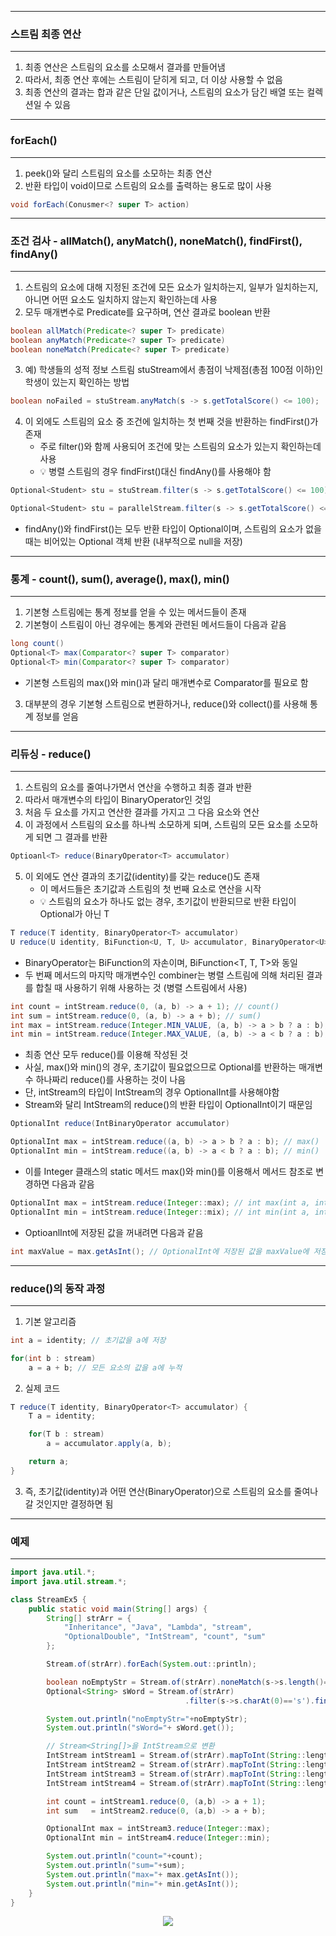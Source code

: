 -----
### 스트림 최종 연산
-----
1. 최종 연산은 스트림의 요소를 소모해서 결과를 만들어냄
2. 따라서, 최종 연산 후에는 스트림이 닫히게 되고, 더 이상 사용할 수 없음
3. 최종 연산의 결과는 합과 같은 단일 값이거나, 스트림의 요소가 담긴 배열 또는 컬렉션일 수 있음

-----
### forEach()
-----
1. peek()와 달리 스트림의 요소를 소모하는 최종 연산
2. 반환 타입이 void이므로 스트림의 요소를 출력하는 용도로 많이 사용
```java
void forEach(Conusmer<? super T> action)
```

-----
### 조건 검사 - allMatch(), anyMatch(), noneMatch(), findFirst(), findAny()
-----
1. 스트림의 요소에 대해 지정된 조건에 모든 요소가 일치하는지, 일부가 일치하는지, 아니면 어떤 요소도 일치하지 않는지 확인하는데 사용
2. 모두 매개변수로 Predicate를 요구하며, 연산 결과로 boolean 반환
```java
boolean allMatch(Predicate<? super T> predicate)
boolean anyMatch(Predicate<? super T> predicate)
boolean noneMatch(Predicate<? super T> predicate)
```

3. 예) 학생들의 성적 정보 스트림 stuStream에서 총점이 낙제점(총점 100점 이하)인 학생이 있는지 확인하는 방법
```java
boolean noFailed = stuStream.anyMatch(s -> s.getTotalScore() <= 100);
```

4. 이 외에도 스트림의 요소 중 조건에 일치하는 첫 번째 것을 반환하는 findFirst()가 존재
   - 주로 filter()와 함께 사용되어 조건에 맞는 스트림의 요소가 있는지 확인하는데 사용
   - 💡 병렬 스트림의 경우 findFirst()대신 findAny()를 사용해야 함
```java
Optional<Student> stu = stuStream.filter(s -> s.getTotalScore() <= 100).findFirst();

Optional<Student> stu = parallelStream.filter(s -> s.getTotalScore() <= 100).findAny();
```
  - findAny()와 findFirst()는 모두 반환 타입이 Optional<T>이며, 스트림의 요소가 없을 때는 비어있는 Optional 객체 반환 (내부적으로 null을 저장)

-----
### 통계 - count(), sum(), average(), max(), min()
-----
1. 기본형 스트림에는 통계 정보를 얻을 수 있는 메서드들이 존재
2. 기본형이 스트림이 아닌 경우에는 통계와 관련된 메서드들이 다음과 같음
```java
long count()
Optional<T> max(Comparator<? super T> comparator)
Optional<T> min(Comparator<? super T> comparator)
```
  - 기본형 스트림의 max()와 min()과 달리 매개변수로 Comparator를 필요로 함
3. 대부분의 경우 기본형 스트림으로 변환하거나, reduce()와 collect()를 사용해 통계 정보를 얻음


-----
### 리듀싱 - reduce()
-----
1. 스트림의 요소를 줄여나가면서 연산을 수행하고 최종 결과 반환
2. 따라서 매개변수의 타입이 BinaryOperator<T>인 것임
3. 처음 두 요소를 가지고 연산한 결과를 가지고 그 다음 요소와 연산
4. 이 과정에서 스트림의 요소를 하나씩 소모하게 되며, 스트림의 모든 요소를 소모하게 되면 그 결과를 반환
```java
Optioanl<T> reduce(BinaryOperator<T> accumulator)
```

5. 이 외에도 연산 결과의 초기값(identity)를 갖는 reduce()도 존재
   - 이 메서드들은 초기값과 스트림의 첫 번째 요소로 연산을 시작
   - 💡 스트림의 요소가 하나도 없는 경우, 초기값이 반환되므로 반환 타입이 Optional<T>가 아닌 T
```java
T reduce(T identity, BinaryOperator<T> accumulator)
U reduce(U identity, BiFunction<U, T, U> accumulator, BinaryOperator<U> combiner)
```
   - BinaryOperator<T>는 BiFunction의 자손이며, BiFunction<T, T, T>와 동일
   - 두 번째 메서드의 마지막 매개변수인 combiner는 병렬 스트림에 의해 처리된 결과를 합칠 때 사용하기 위해 사용하는 것 (병렬 스트림에서 사용)

```java
int count = intStream.reduce(0, (a, b) -> a + 1); // count()
int sum = intStream.reduce(0, (a, b) -> a + b); // sum()
int max = intStream.reduce(Integer.MIN_VALUE, (a, b) -> a > b ? a : b); // max()
int min = intStream.reduce(Integer.MAX_VALUE, (a, b) -> a < b ? a : b); // min()
```
  - 최종 연산 모두 reduce()를 이용해 작성된 것
  - 사실, max()와 min()의 경우, 초기값이 필요없으므로 Optional<T>를 반환하는 매개변수 하나짜리 reduce()를 사용하는 것이 나음
  - 단, intStream의 타입이 IntStream의 경우 OptionalInt를 사용해야함
  - Stream<T>와 달리 IntStream의 reduce()의 반환 타입이 OptionalInt이기 때문임

```java
OptionalInt reduce(IntBinaryOperator accumulator)

OptionalInt max = intStream.reduce((a, b) -> a > b ? a : b); // max()
OptionalInt min = intStream.reduce((a, b) -> a < b ? a : b); // min()
```

  - 이를 Integer 클래스의 static 메서드 max()와 min()를 이용해서 메서드 참조로 변경하면 다음과 같음
```java
OptionalInt max = intStream.reduce(Integer::max); // int max(int a, int b)
OptionalInt min = intStream.reduce(Integer::mix); // int min(int a, int b)
```

  - OptioanlInt에 저장된 값을 꺼내려면 다음과 같음
```java
int maxValue = max.getAsInt(); // OptionalInt에 저장된 값을 maxValue에 저장
```

-----
### reduce()의 동작 과정
-----
1. 기본 알고리즘
```java
int a = identity; // 초기값을 a에 저장

for(int b : stream)
    a = a + b; // 모든 요소의 값을 a에 누적
```

2. 실제 코드
```java
T reduce(T identity, BinaryOperator<T> accumulator) {
    T a = identity;

    for(T b : stream)
        a = accumulator.apply(a, b);

    return a;
}
```

3. 즉, 초기값(identity)과 어떤 연산(BinaryOperator)으로 스트림의 요소를 줄여나갈 것인지만 결정하면 됨

-----
### 예제
-----
```java
import java.util.*;
import java.util.stream.*;

class StreamEx5 {
	public static void main(String[] args) {
		String[] strArr = {
			"Inheritance", "Java", "Lambda", "stream",
			"OptionalDouble", "IntStream", "count", "sum"
		};

		Stream.of(strArr).forEach(System.out::println);

		boolean noEmptyStr = Stream.of(strArr).noneMatch(s->s.length()==0);
		Optional<String> sWord = Stream.of(strArr)
							           .filter(s->s.charAt(0)=='s').findFirst();

		System.out.println("noEmptyStr="+noEmptyStr);
		System.out.println("sWord="+ sWord.get());

		// Stream<String[]>을 IntStream으로 변환
		IntStream intStream1 = Stream.of(strArr).mapToInt(String::length);
		IntStream intStream2 = Stream.of(strArr).mapToInt(String::length);
		IntStream intStream3 = Stream.of(strArr).mapToInt(String::length);
		IntStream intStream4 = Stream.of(strArr).mapToInt(String::length);

		int count = intStream1.reduce(0, (a,b) -> a + 1);
		int sum   = intStream2.reduce(0, (a,b) -> a + b);

		OptionalInt max = intStream3.reduce(Integer::max);  
		OptionalInt min = intStream4.reduce(Integer::min);

		System.out.println("count="+count);
		System.out.println("sum="+sum);
		System.out.println("max="+ max.getAsInt());
		System.out.println("min="+ min.getAsInt());
	}
}
```
<div align="center">
<img src="https://github.com/sooyounghan/Java/assets/34672301/e6f9a665-6d85-42cb-ad11-8b60e6826e60">
</div>
